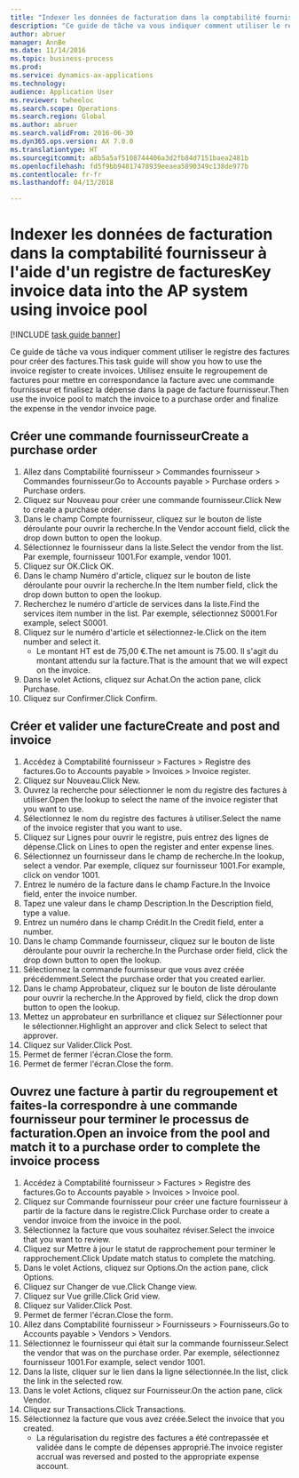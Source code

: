 ```yaml
--- 
title: "Indexer les données de facturation dans la comptabilité fournisseur à l'aide d'un registre de factures"
description: "Ce guide de tâche va vous indiquer comment utiliser le registre des factures pour créer des factures."
author: abruer
manager: AnnBe
ms.date: 11/14/2016
ms.topic: business-process
ms.prod: 
ms.service: dynamics-ax-applications
ms.technology: 
audience: Application User
ms.reviewer: twheeloc
ms.search.scope: Operations
ms.search.region: Global
ms.author: abruer
ms.search.validFrom: 2016-06-30
ms.dyn365.ops.version: AX 7.0.0
ms.translationtype: HT
ms.sourcegitcommit: a8b5a5af5108744406a3d2fb84d7151baea2481b
ms.openlocfilehash: fd5f9bb94817478939eeaea5890349c138de977b
ms.contentlocale: fr-fr
ms.lasthandoff: 04/13/2018

---
```

# <a name="key-invoice-data-into-the-ap-system-using-invoice-pool"></a><span data-ttu-id="ffe57-103">Indexer les données de facturation dans la comptabilité fournisseur à l'aide d'un registre de factures</span><span class="sxs-lookup"><span data-stu-id="ffe57-103">Key invoice data into the AP system using invoice pool</span></span>

[!INCLUDE [task guide banner](../../includes/task-guide-banner.md)]

<span data-ttu-id="ffe57-104">Ce guide de tâche va vous indiquer comment utiliser le registre des factures pour créer des factures.</span><span class="sxs-lookup"><span data-stu-id="ffe57-104">This task guide will show you how to use the invoice register to create invoices.</span></span>  <span data-ttu-id="ffe57-105">Utilisez ensuite le regroupement de factures pour mettre en correspondance la facture avec une commande fournisseur et finalisez la dépense dans la page de facture fournisseur.</span><span class="sxs-lookup"><span data-stu-id="ffe57-105">Then use the invoice pool to match the invoice to a purchase order and finalize the expense in the vendor invoice page.</span></span>


## <a name="create-a-purchase-order"></a><span data-ttu-id="ffe57-106">Créer une commande fournisseur</span><span class="sxs-lookup"><span data-stu-id="ffe57-106">Create a purchase order</span></span>
1. <span data-ttu-id="ffe57-107">Allez dans Comptabilité fournisseur > Commandes fournisseur > Commandes fournisseur.</span><span class="sxs-lookup"><span data-stu-id="ffe57-107">Go to Accounts payable > Purchase orders > Purchase orders.</span></span>
2. <span data-ttu-id="ffe57-108">Cliquez sur Nouveau pour créer une commande fournisseur.</span><span class="sxs-lookup"><span data-stu-id="ffe57-108">Click New to create a purchase order.</span></span>
3. <span data-ttu-id="ffe57-109">Dans le champ Compte fournisseur, cliquez sur le bouton de liste déroulante pour ouvrir la recherche.</span><span class="sxs-lookup"><span data-stu-id="ffe57-109">In the Vendor account field, click the drop down button to open the lookup.</span></span>
4. <span data-ttu-id="ffe57-110">Sélectionnez le fournisseur dans la liste.</span><span class="sxs-lookup"><span data-stu-id="ffe57-110">Select the vendor from the list.</span></span> <span data-ttu-id="ffe57-111">Par exemple, fournisseur 1001.</span><span class="sxs-lookup"><span data-stu-id="ffe57-111">For example, vendor 1001.</span></span>
5. <span data-ttu-id="ffe57-112">Cliquez sur OK.</span><span class="sxs-lookup"><span data-stu-id="ffe57-112">Click OK.</span></span>
6. <span data-ttu-id="ffe57-113">Dans le champ Numéro d'article, cliquez sur le bouton de liste déroulante pour ouvrir la recherche.</span><span class="sxs-lookup"><span data-stu-id="ffe57-113">In the Item number field, click the drop down button to open the lookup.</span></span>
7. <span data-ttu-id="ffe57-114">Recherchez le numéro d'article de services dans la liste.</span><span class="sxs-lookup"><span data-stu-id="ffe57-114">Find the services item number in the list.</span></span> <span data-ttu-id="ffe57-115">Par exemple, sélectionnez S0001.</span><span class="sxs-lookup"><span data-stu-id="ffe57-115">For example, select S0001.</span></span>
8. <span data-ttu-id="ffe57-116">Cliquez sur le numéro d'article et sélectionnez-le.</span><span class="sxs-lookup"><span data-stu-id="ffe57-116">Click on the item number and select it.</span></span>
    * <span data-ttu-id="ffe57-117">Le montant HT est de 75,00 €.</span><span class="sxs-lookup"><span data-stu-id="ffe57-117">The net amount is 75.00.</span></span>  <span data-ttu-id="ffe57-118">Il s'agit du montant attendu sur la facture.</span><span class="sxs-lookup"><span data-stu-id="ffe57-118">That is the amount that we will expect on the invoice.</span></span>  
9. <span data-ttu-id="ffe57-119">Dans le volet Actions, cliquez sur Achat.</span><span class="sxs-lookup"><span data-stu-id="ffe57-119">On the action pane, click Purchase.</span></span>
10. <span data-ttu-id="ffe57-120">Cliquez sur Confirmer.</span><span class="sxs-lookup"><span data-stu-id="ffe57-120">Click Confirm.</span></span>

## <a name="create-and-post-and-invoice"></a><span data-ttu-id="ffe57-121">Créer et valider une facture</span><span class="sxs-lookup"><span data-stu-id="ffe57-121">Create and post and invoice</span></span>
1. <span data-ttu-id="ffe57-122">Accédez à Comptabilité fournisseur > Factures > Registre des factures.</span><span class="sxs-lookup"><span data-stu-id="ffe57-122">Go to Accounts payable > Invoices > Invoice register.</span></span>
2. <span data-ttu-id="ffe57-123">Cliquez sur Nouveau.</span><span class="sxs-lookup"><span data-stu-id="ffe57-123">Click New.</span></span>
3. <span data-ttu-id="ffe57-124">Ouvrez la recherche pour sélectionner le nom du registre des factures à utiliser.</span><span class="sxs-lookup"><span data-stu-id="ffe57-124">Open the lookup to select the name of the invoice register that you want to use.</span></span>
4. <span data-ttu-id="ffe57-125">Sélectionnez le nom du registre des factures à utiliser.</span><span class="sxs-lookup"><span data-stu-id="ffe57-125">Select the name of the invoice register that you want to use.</span></span>
5. <span data-ttu-id="ffe57-126">Cliquez sur Lignes pour ouvrir le registre, puis entrez des lignes de dépense.</span><span class="sxs-lookup"><span data-stu-id="ffe57-126">Click on Lines to open the register and enter expense lines.</span></span>
6. <span data-ttu-id="ffe57-127">Sélectionnez un fournisseur dans le champ de recherche.</span><span class="sxs-lookup"><span data-stu-id="ffe57-127">In the lookup, select a vendor.</span></span> <span data-ttu-id="ffe57-128">Par exemple, cliquez sur fournisseur 1001.</span><span class="sxs-lookup"><span data-stu-id="ffe57-128">For example, click on vendor 1001.</span></span>
7. <span data-ttu-id="ffe57-129">Entrez le numéro de la facture dans le champ Facture.</span><span class="sxs-lookup"><span data-stu-id="ffe57-129">In the Invoice field, enter the invoice number.</span></span>
8. <span data-ttu-id="ffe57-130">Tapez une valeur dans le champ Description.</span><span class="sxs-lookup"><span data-stu-id="ffe57-130">In the Description field, type a value.</span></span>
9. <span data-ttu-id="ffe57-131">Entrez un numéro dans le champ Crédit.</span><span class="sxs-lookup"><span data-stu-id="ffe57-131">In the Credit field, enter a number.</span></span>
10. <span data-ttu-id="ffe57-132">Dans le champ Commande fournisseur, cliquez sur le bouton de liste déroulante pour ouvrir la recherche.</span><span class="sxs-lookup"><span data-stu-id="ffe57-132">In the Purchase order field, click the drop down button to open the lookup.</span></span>
11. <span data-ttu-id="ffe57-133">Sélectionnez la commande fournisseur que vous avez créée précédemment.</span><span class="sxs-lookup"><span data-stu-id="ffe57-133">Select the purchase order that you created earlier.</span></span>
12. <span data-ttu-id="ffe57-134">Dans le champ Approbateur, cliquez sur le bouton de liste déroulante pour ouvrir la recherche.</span><span class="sxs-lookup"><span data-stu-id="ffe57-134">In the Approved by field, click the drop down button to open the lookup.</span></span>
13. <span data-ttu-id="ffe57-135">Mettez un approbateur en surbrillance et cliquez sur Sélectionner pour le sélectionner.</span><span class="sxs-lookup"><span data-stu-id="ffe57-135">Highlight an approver and click Select to select that approver.</span></span>
14. <span data-ttu-id="ffe57-136">Cliquez sur Valider.</span><span class="sxs-lookup"><span data-stu-id="ffe57-136">Click Post.</span></span>
15. <span data-ttu-id="ffe57-137">Permet de fermer l'écran.</span><span class="sxs-lookup"><span data-stu-id="ffe57-137">Close the form.</span></span>
16. <span data-ttu-id="ffe57-138">Permet de fermer l'écran.</span><span class="sxs-lookup"><span data-stu-id="ffe57-138">Close the form.</span></span>

## <a name="open-an-invoice-from-the-pool-and-match-it-to-a-purchase-order-to-complete-the-invoice-process"></a><span data-ttu-id="ffe57-139">Ouvrez une facture à partir du regroupement et faites-la correspondre à une commande fournisseur pour terminer le processus de facturation.</span><span class="sxs-lookup"><span data-stu-id="ffe57-139">Open an invoice from the pool and match it to a purchase order to complete the invoice process</span></span>
1. <span data-ttu-id="ffe57-140">Accédez à Comptabilité fournisseur > Factures > Registre des factures.</span><span class="sxs-lookup"><span data-stu-id="ffe57-140">Go to Accounts payable > Invoices > Invoice pool.</span></span>
2. <span data-ttu-id="ffe57-141">Cliquez sur Commande fournisseur pour créer une facture fournisseur à partir de la facture dans le registre.</span><span class="sxs-lookup"><span data-stu-id="ffe57-141">Click Purchase order to create a vendor invoice from the invoice in the pool.</span></span>
3. <span data-ttu-id="ffe57-142">Sélectionnez la facture que vous souhaitez réviser.</span><span class="sxs-lookup"><span data-stu-id="ffe57-142">Select the invoice that you want to review.</span></span>
4. <span data-ttu-id="ffe57-143">Cliquez sur Mettre à jour le statut de rapprochement pour terminer le rapprochement.</span><span class="sxs-lookup"><span data-stu-id="ffe57-143">Click Update match status to complete the matching.</span></span>
5. <span data-ttu-id="ffe57-144">Dans le volet Actions, cliquez sur Options.</span><span class="sxs-lookup"><span data-stu-id="ffe57-144">On the action pane, click Options.</span></span>
6. <span data-ttu-id="ffe57-145">Cliquez sur Changer de vue.</span><span class="sxs-lookup"><span data-stu-id="ffe57-145">Click Change view.</span></span>
7. <span data-ttu-id="ffe57-146">Cliquez sur Vue grille.</span><span class="sxs-lookup"><span data-stu-id="ffe57-146">Click Grid view.</span></span>
8. <span data-ttu-id="ffe57-147">Cliquez sur Valider.</span><span class="sxs-lookup"><span data-stu-id="ffe57-147">Click Post.</span></span>
9. <span data-ttu-id="ffe57-148">Permet de fermer l'écran.</span><span class="sxs-lookup"><span data-stu-id="ffe57-148">Close the form.</span></span>
10. <span data-ttu-id="ffe57-149">Allez dans Comptabilité fournisseur > Fournisseurs > Fournisseurs.</span><span class="sxs-lookup"><span data-stu-id="ffe57-149">Go to Accounts payable > Vendors > Vendors.</span></span>
11. <span data-ttu-id="ffe57-150">Sélectionnez le fournisseur qui était sur la commande fournisseur.</span><span class="sxs-lookup"><span data-stu-id="ffe57-150">Select the vendor that was on the purchase order.</span></span> <span data-ttu-id="ffe57-151">Par exemple, sélectionnez fournisseur 1001.</span><span class="sxs-lookup"><span data-stu-id="ffe57-151">For example, select vendor 1001.</span></span>
12. <span data-ttu-id="ffe57-152">Dans la liste, cliquer sur le lien dans la ligne sélectionnée.</span><span class="sxs-lookup"><span data-stu-id="ffe57-152">In the list, click the link in the selected row.</span></span>
13. <span data-ttu-id="ffe57-153">Dans le volet Actions, cliquez sur Fournisseur.</span><span class="sxs-lookup"><span data-stu-id="ffe57-153">On the action pane, click Vendor.</span></span>
14. <span data-ttu-id="ffe57-154">Cliquez sur Transactions.</span><span class="sxs-lookup"><span data-stu-id="ffe57-154">Click Transactions.</span></span>
15. <span data-ttu-id="ffe57-155">Sélectionnez la facture que vous avez créée.</span><span class="sxs-lookup"><span data-stu-id="ffe57-155">Select the invoice that you created.</span></span>
    * <span data-ttu-id="ffe57-156">La régularisation du registre des factures a été contrepassée et validée dans le compte de dépenses approprié.</span><span class="sxs-lookup"><span data-stu-id="ffe57-156">The invoice register accrual was reversed and posted to the appropriate expense account.</span></span>  


